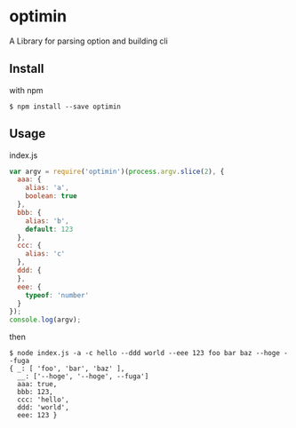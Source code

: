 optimin
=======

A Library for parsing option and building cli

## Install
with npm
```
$ npm install --save optimin
```

## Usage
index.js
```js
var argv = require('optimin')(process.argv.slice(2), {
  aaa: {
    alias: 'a',
    boolean: true
  },
  bbb: {
    alias: 'b',
    default: 123
  },
  ccc: {
    alias: 'c'
  },
  ddd: {
  },
  eee: {
    typeof: 'number'
  }
});
console.log(argv);
```

then
```
$ node index.js -a -c hello --ddd world --eee 123 foo bar baz --hoge --fuga
{ _: [ 'foo', 'bar', 'baz' ],
  __: ['--hoge', '--hoge', --fuga']
  aaa: true,
  bbb: 123,
  ccc: 'hello',
  ddd: 'world',
  eee: 123 }
```
